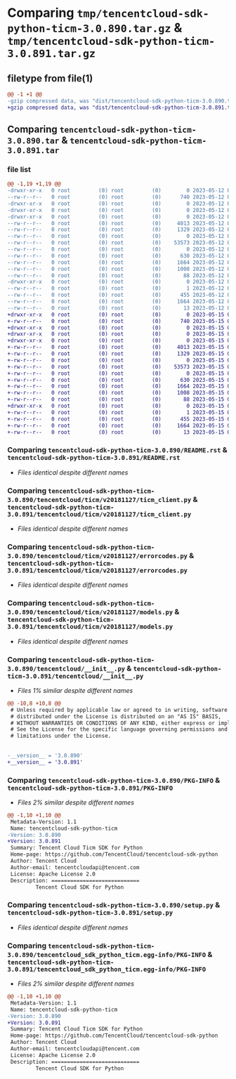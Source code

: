 # Comparing `tmp/tencentcloud-sdk-python-ticm-3.0.890.tar.gz` & `tmp/tencentcloud-sdk-python-ticm-3.0.891.tar.gz`

## filetype from file(1)

```diff
@@ -1 +1 @@
-gzip compressed data, was "dist/tencentcloud-sdk-python-ticm-3.0.890.tar", last modified: Fri May 12 04:09:50 2023, max compression
+gzip compressed data, was "dist/tencentcloud-sdk-python-ticm-3.0.891.tar", last modified: Mon May 15 04:42:07 2023, max compression
```

## Comparing `tencentcloud-sdk-python-ticm-3.0.890.tar` & `tencentcloud-sdk-python-ticm-3.0.891.tar`

### file list

```diff
@@ -1,19 +1,19 @@
-drwxr-xr-x   0 root         (0) root         (0)        0 2023-05-12 04:09:50.000000 tencentcloud-sdk-python-ticm-3.0.890/
--rw-r--r--   0 root         (0) root         (0)      740 2023-05-12 04:09:49.000000 tencentcloud-sdk-python-ticm-3.0.890/README.rst
-drwxr-xr-x   0 root         (0) root         (0)        0 2023-05-12 04:09:50.000000 tencentcloud-sdk-python-ticm-3.0.890/tencentcloud/
-drwxr-xr-x   0 root         (0) root         (0)        0 2023-05-12 04:09:50.000000 tencentcloud-sdk-python-ticm-3.0.890/tencentcloud/ticm/
-drwxr-xr-x   0 root         (0) root         (0)        0 2023-05-12 04:09:50.000000 tencentcloud-sdk-python-ticm-3.0.890/tencentcloud/ticm/v20181127/
--rw-r--r--   0 root         (0) root         (0)     4013 2023-05-12 04:09:49.000000 tencentcloud-sdk-python-ticm-3.0.890/tencentcloud/ticm/v20181127/ticm_client.py
--rw-r--r--   0 root         (0) root         (0)     1329 2023-05-12 04:09:49.000000 tencentcloud-sdk-python-ticm-3.0.890/tencentcloud/ticm/v20181127/errorcodes.py
--rw-r--r--   0 root         (0) root         (0)        0 2023-05-12 04:09:49.000000 tencentcloud-sdk-python-ticm-3.0.890/tencentcloud/ticm/v20181127/__init__.py
--rw-r--r--   0 root         (0) root         (0)    53573 2023-05-12 04:09:49.000000 tencentcloud-sdk-python-ticm-3.0.890/tencentcloud/ticm/v20181127/models.py
--rw-r--r--   0 root         (0) root         (0)        0 2023-05-12 04:09:49.000000 tencentcloud-sdk-python-ticm-3.0.890/tencentcloud/ticm/__init__.py
--rw-r--r--   0 root         (0) root         (0)      630 2023-05-12 04:09:49.000000 tencentcloud-sdk-python-ticm-3.0.890/tencentcloud/__init__.py
--rw-r--r--   0 root         (0) root         (0)     1664 2023-05-12 04:09:50.000000 tencentcloud-sdk-python-ticm-3.0.890/PKG-INFO
--rw-r--r--   0 root         (0) root         (0)     1008 2023-05-12 04:09:49.000000 tencentcloud-sdk-python-ticm-3.0.890/setup.py
--rw-r--r--   0 root         (0) root         (0)       88 2023-05-12 04:09:50.000000 tencentcloud-sdk-python-ticm-3.0.890/setup.cfg
-drwxr-xr-x   0 root         (0) root         (0)        0 2023-05-12 04:09:50.000000 tencentcloud-sdk-python-ticm-3.0.890/tencentcloud_sdk_python_ticm.egg-info/
--rw-r--r--   0 root         (0) root         (0)        1 2023-05-12 04:09:49.000000 tencentcloud-sdk-python-ticm-3.0.890/tencentcloud_sdk_python_ticm.egg-info/dependency_links.txt
--rw-r--r--   0 root         (0) root         (0)      455 2023-05-12 04:09:50.000000 tencentcloud-sdk-python-ticm-3.0.890/tencentcloud_sdk_python_ticm.egg-info/SOURCES.txt
--rw-r--r--   0 root         (0) root         (0)     1664 2023-05-12 04:09:49.000000 tencentcloud-sdk-python-ticm-3.0.890/tencentcloud_sdk_python_ticm.egg-info/PKG-INFO
--rw-r--r--   0 root         (0) root         (0)       13 2023-05-12 04:09:49.000000 tencentcloud-sdk-python-ticm-3.0.890/tencentcloud_sdk_python_ticm.egg-info/top_level.txt
+drwxr-xr-x   0 root         (0) root         (0)        0 2023-05-15 04:42:07.000000 tencentcloud-sdk-python-ticm-3.0.891/
+-rw-r--r--   0 root         (0) root         (0)      740 2023-05-15 04:42:07.000000 tencentcloud-sdk-python-ticm-3.0.891/README.rst
+drwxr-xr-x   0 root         (0) root         (0)        0 2023-05-15 04:42:07.000000 tencentcloud-sdk-python-ticm-3.0.891/tencentcloud/
+drwxr-xr-x   0 root         (0) root         (0)        0 2023-05-15 04:42:07.000000 tencentcloud-sdk-python-ticm-3.0.891/tencentcloud/ticm/
+drwxr-xr-x   0 root         (0) root         (0)        0 2023-05-15 04:42:07.000000 tencentcloud-sdk-python-ticm-3.0.891/tencentcloud/ticm/v20181127/
+-rw-r--r--   0 root         (0) root         (0)     4013 2023-05-15 04:42:07.000000 tencentcloud-sdk-python-ticm-3.0.891/tencentcloud/ticm/v20181127/ticm_client.py
+-rw-r--r--   0 root         (0) root         (0)     1329 2023-05-15 04:42:07.000000 tencentcloud-sdk-python-ticm-3.0.891/tencentcloud/ticm/v20181127/errorcodes.py
+-rw-r--r--   0 root         (0) root         (0)        0 2023-05-15 04:42:07.000000 tencentcloud-sdk-python-ticm-3.0.891/tencentcloud/ticm/v20181127/__init__.py
+-rw-r--r--   0 root         (0) root         (0)    53573 2023-05-15 04:42:07.000000 tencentcloud-sdk-python-ticm-3.0.891/tencentcloud/ticm/v20181127/models.py
+-rw-r--r--   0 root         (0) root         (0)        0 2023-05-15 04:42:07.000000 tencentcloud-sdk-python-ticm-3.0.891/tencentcloud/ticm/__init__.py
+-rw-r--r--   0 root         (0) root         (0)      630 2023-05-15 04:42:07.000000 tencentcloud-sdk-python-ticm-3.0.891/tencentcloud/__init__.py
+-rw-r--r--   0 root         (0) root         (0)     1664 2023-05-15 04:42:07.000000 tencentcloud-sdk-python-ticm-3.0.891/PKG-INFO
+-rw-r--r--   0 root         (0) root         (0)     1008 2023-05-15 04:42:07.000000 tencentcloud-sdk-python-ticm-3.0.891/setup.py
+-rw-r--r--   0 root         (0) root         (0)       88 2023-05-15 04:42:07.000000 tencentcloud-sdk-python-ticm-3.0.891/setup.cfg
+drwxr-xr-x   0 root         (0) root         (0)        0 2023-05-15 04:42:07.000000 tencentcloud-sdk-python-ticm-3.0.891/tencentcloud_sdk_python_ticm.egg-info/
+-rw-r--r--   0 root         (0) root         (0)        1 2023-05-15 04:42:07.000000 tencentcloud-sdk-python-ticm-3.0.891/tencentcloud_sdk_python_ticm.egg-info/dependency_links.txt
+-rw-r--r--   0 root         (0) root         (0)      455 2023-05-15 04:42:07.000000 tencentcloud-sdk-python-ticm-3.0.891/tencentcloud_sdk_python_ticm.egg-info/SOURCES.txt
+-rw-r--r--   0 root         (0) root         (0)     1664 2023-05-15 04:42:07.000000 tencentcloud-sdk-python-ticm-3.0.891/tencentcloud_sdk_python_ticm.egg-info/PKG-INFO
+-rw-r--r--   0 root         (0) root         (0)       13 2023-05-15 04:42:07.000000 tencentcloud-sdk-python-ticm-3.0.891/tencentcloud_sdk_python_ticm.egg-info/top_level.txt
```

### Comparing `tencentcloud-sdk-python-ticm-3.0.890/README.rst` & `tencentcloud-sdk-python-ticm-3.0.891/README.rst`

 * *Files identical despite different names*

### Comparing `tencentcloud-sdk-python-ticm-3.0.890/tencentcloud/ticm/v20181127/ticm_client.py` & `tencentcloud-sdk-python-ticm-3.0.891/tencentcloud/ticm/v20181127/ticm_client.py`

 * *Files identical despite different names*

### Comparing `tencentcloud-sdk-python-ticm-3.0.890/tencentcloud/ticm/v20181127/errorcodes.py` & `tencentcloud-sdk-python-ticm-3.0.891/tencentcloud/ticm/v20181127/errorcodes.py`

 * *Files identical despite different names*

### Comparing `tencentcloud-sdk-python-ticm-3.0.890/tencentcloud/ticm/v20181127/models.py` & `tencentcloud-sdk-python-ticm-3.0.891/tencentcloud/ticm/v20181127/models.py`

 * *Files identical despite different names*

### Comparing `tencentcloud-sdk-python-ticm-3.0.890/tencentcloud/__init__.py` & `tencentcloud-sdk-python-ticm-3.0.891/tencentcloud/__init__.py`

 * *Files 1% similar despite different names*

```diff
@@ -10,8 +10,8 @@
 # Unless required by applicable law or agreed to in writing, software
 # distributed under the License is distributed on an "AS IS" BASIS,
 # WITHOUT WARRANTIES OR CONDITIONS OF ANY KIND, either express or implied.
 # See the License for the specific language governing permissions and
 # limitations under the License.
 
 
-__version__ = '3.0.890'
+__version__ = '3.0.891'
```

### Comparing `tencentcloud-sdk-python-ticm-3.0.890/PKG-INFO` & `tencentcloud-sdk-python-ticm-3.0.891/PKG-INFO`

 * *Files 2% similar despite different names*

```diff
@@ -1,10 +1,10 @@
 Metadata-Version: 1.1
 Name: tencentcloud-sdk-python-ticm
-Version: 3.0.890
+Version: 3.0.891
 Summary: Tencent Cloud Ticm SDK for Python
 Home-page: https://github.com/TencentCloud/tencentcloud-sdk-python
 Author: Tencent Cloud
 Author-email: tencentcloudapi@tencent.com
 License: Apache License 2.0
 Description: ============================
         Tencent Cloud SDK for Python
```

### Comparing `tencentcloud-sdk-python-ticm-3.0.890/setup.py` & `tencentcloud-sdk-python-ticm-3.0.891/setup.py`

 * *Files identical despite different names*

### Comparing `tencentcloud-sdk-python-ticm-3.0.890/tencentcloud_sdk_python_ticm.egg-info/PKG-INFO` & `tencentcloud-sdk-python-ticm-3.0.891/tencentcloud_sdk_python_ticm.egg-info/PKG-INFO`

 * *Files 2% similar despite different names*

```diff
@@ -1,10 +1,10 @@
 Metadata-Version: 1.1
 Name: tencentcloud-sdk-python-ticm
-Version: 3.0.890
+Version: 3.0.891
 Summary: Tencent Cloud Ticm SDK for Python
 Home-page: https://github.com/TencentCloud/tencentcloud-sdk-python
 Author: Tencent Cloud
 Author-email: tencentcloudapi@tencent.com
 License: Apache License 2.0
 Description: ============================
         Tencent Cloud SDK for Python
```


